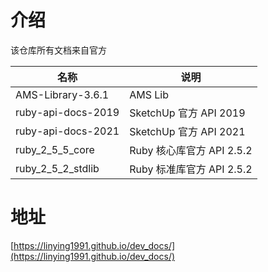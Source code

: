 # 介绍

该仓库所有文档来自官方

| 名称 | 说明 |
| - | - |
| AMS-Library-3.6.1 | AMS Lib |
| ruby-api-docs-2019 | SketchUp 官方 API 2019 |
| ruby-api-docs-2021 | SketchUp 官方 API 2021 |
| ruby_2_5_5_core | Ruby 核心库官方 API 2.5.2 |
| ruby_2_5_2_stdlib | Ruby 标准库官方 API 2.5.2 |

# 地址

[https://linying1991.github.io/dev_docs/](https://linying1991.github.io/dev_docs/)


